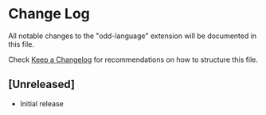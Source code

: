 # Change Log
All notable changes to the "odd-language" extension will be documented in this file.

Check [Keep a Changelog](http://keepachangelog.com/) for recommendations on how to structure this file.

## [Unreleased]
- Initial release